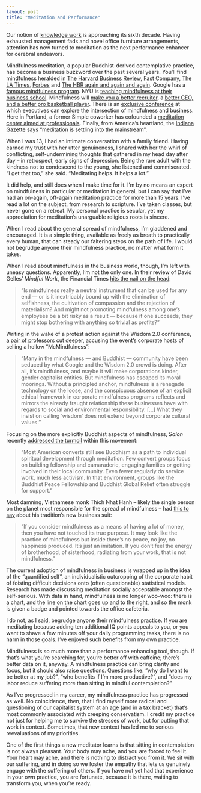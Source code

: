 ```yaml
---
layout: post
title: "Meditation and Performance"
---
```




Our notion of [knowledge work](https://en.wikipedia.org/wiki/Knowledge_worker) is approaching its sixth decade. Having exhausted management fads and novel office furniture arrangements, attention has now turned to meditation as the next performance enhancer for cerebral endeavors.

Mindfulness meditation, a popular Buddhist-derived contemplative practice, has become a business buzzword over the past several years. You’ll find mindfulness heralded in [The Harvard Business Review](https://hbr.org/2015/01/mindfulness-can-literally-change-your-brain), [Fast Company](http://www.fastcompany.com/3038639/5-ways-to-embrace-mindfulness-at-work), [The LA Times](http://articles.latimes.com/2013/feb/23/business/la-fi-meditation-management-20130224), [Forbes](http://www.forbes.com/sites/kathycaprino/2014/02/12/5-mindfulness-steps-that-guarantee-increased-success-and-vitality/) and [The HBR again and again and again](https://hbr.org/search?N=0+4294967064&Ntt=mindfulness). Google has a [famous mindfulness program](http://www.theguardian.com/sustainable-business/google-meditation-mindfulness-technology). NYU is [teaching mindfulness at their business school](http://www.huffingtonpost.com/caitlin-weaver-/nyus-new-mindfulness-in-business-initiative_b_5786958.html). Mindfulness will [make you a better recruiter](http://www.recruiter.co.uk/personal-dev/2015/02/three-tips-to-be-a-more-mindful-and-successful-recruiter/), a [better CEO, and a better pro basketball player](http://abcnews.go.com/Health/secret-weapon-ceos-basketball-pros-zone/story?id=29051073). There is an [exclusive conference](http://www.huffingtonpost.com/soren-gordhamer/welcome-to-wisdom-20_b_4789960.html) at which executives can explore the intersection of mindfulness and business. Here in Portland, a former Simple coworker has cofounded a [meditation center aimed at professionals](http://www.portlandmonthlymag.com/news-and-profiles/culture/articles/mindfulness-hush-meditation-february-2015). Finally, from America’s heartland, the [Indiana Gazette](https://www.indianagazette.com/news/home-lifestyle/meditation-is-settling-into-the-mainstream,21543928/) says “meditation is settling into the mainstream”.

When I was 13, I had an intimate conversation with a family friend. Having earned my trust with her utter genuineness, I shared with her the whirl of conflicting, self-undermining thoughts that gathered in my head day after day – in retrospect, early signs of depression. Being the rare adult with the kindness not to condescend to the young, she listened and commiserated. “I get that too,” she said. “Meditating helps. It helps a lot.”

It did help, and still does when I make time for it. I’m by no means an expert on mindfulness in particular or meditation in general, but I can say that I’ve had an on-again, off-again meditation practice for more than 15 years. I’ve read a lot on the subject, from research to scripture. I’ve taken classes, but never gone on a retreat. My personal practice is secular, yet my appreciation for meditation’s unarguable religious roots is sincere.

When I read about the general spread of mindfulness, I’m gladdened and encouraged. It is a simple thing, available as freely as breath to practically every human, that can steady our faltering steps on the path of life. I would not begrudge anyone their mindfulness practice, no matter what form it takes.

When I read about mindfulness in the business world, though, I’m left with uneasy questions. Apparently, I’m not the only one. In their review of David Gelles’ _Mindful Work_, the Financial Times [hits the nail on the head](http://www.ft.com/cms/s/0/54dc5d8c-a09a-11e4-8ad8-00144feab7de.html):

> “Is mindfulness really a neutral instrument that can be used for any end — or is it inextricably bound up with the elimination of selfishness, the cultivation of compassion and the rejection of materialism? And might not promoting mindfulness among one’s employees be a bit risky as a result — because if one succeeds, they might stop bothering with anything so trivial as profits?”

Writing in the wake of a protest action against the Wisdom 2.0 conference, [a pair of professors cut deeper](http://www.huffingtonpost.com/ron-purser/google-misses-a-lesson_b_4900285.html), accusing the event’s corporate hosts of selling a hollow “McMindfulness”:

> “Many in the mindfulness — and Buddhist — community have been seduced by what Google and the Wisdom 2.0 crowd is doing. After all, it’s mindfulness, and maybe it will make corporations kinder, gentler capitalist entities. But mindfulness has escaped its moral moorings. Without a principled anchor, mindfulness is a renegade technology on the loose, and the conspicuous absence of an explicit ethical framework in corporate mindfulness programs reflects and mirrors the already fraught relationship these businesses have with regards to social and environmental responsibility. […] What they insist on calling ‘wisdom’ does not extend beyond corporate cultural values.”

Focusing on the more explicitly Buddhist aspects of mindfulness, _Salon_ recently [addressed the turmoil](http://www.salon.com/2014/03/05/gentrifying_the_dharma_how_the_1_is_hijacking_mindfulness/) within this movement:

> “Most American converts still see Buddhism as a path to individual spiritual development through meditation. Few convert groups focus on building fellowship and camaraderie, engaging families or getting involved in their local community. Even fewer regularly do service work, much less activism. In that environment, groups like the Buddhist Peace Fellowship and Buddhist Global Relief often struggle for support.”

Most damning, Vietnamese monk Thich Nhat Hanh – likely the single person on the planet most responsible for the spread of mindfulness – had [this to say](http://www.theguardian.com/sustainable-business/thich-nhat-hanh-mindfulness-google-tech) about his tradition’s new business suit:

> “If you consider mindfulness as a means of having a lot of money, then you have not touched its true purpose. It may look like the practice of mindfulness but inside there’s no peace, no joy, no happiness produced. It’s just an imitation. If you don’t feel the energy of brotherhood, of sisterhood, radiating from your work, that is not mindfulness.”

The current adoption of mindfulness in business is wrapped up in the idea of the “quantified self”, an individualistic outcropping of the corporate habit of foisting difficult decisions onto (often questionable) statistical models. Research has made discussing meditation socially acceptable amongst the self-serious. With data in hand, mindfulness is no longer woo-woo: there is a chart, and the line on the chart goes up and to the right, and so the monk is given a badge and pointed towards the office cafeteria.

I do not, as I said, begrudge anyone their mindfulness practice. If you are meditating because adding ten additional IQ points appeals to you, or you want to shave a few minutes off your daily programming tasks, there is no harm in those goals. I’ve enjoyed such benefits from my own practice.

Mindfulness is so much more than a performance enhancing tool, though. If that’s what you’re searching for, you’re better off with caffeine; there’s better data on it, anyway. A mindfulness practice can bring clarity and focus, but it should also raise questions. Questions like: “why do I want to be better at my job?”, “who benefits if I’m more productive?”, and “does my labor reduce suffering more than sitting in mindful contemplation?”

As I’ve progressed in my career, my mindfulness practice has progressed as well. No coincidence, then, that I find myself more radical and questioning of our capitalist system at an age (and in a tax bracket) that’s most commonly associated with creeping conservatism. I credit my practice not just for helping me to survive the stresses of work, but for putting that work in context. Sometimes, that new context has led me to serious reevaluations of my priorities.

One of the first things a new meditator learns is that sitting in contemplation is not always pleasant. Your body may ache, and you are forced to feel it. Your heart may ache, and there is nothing to distract you from it. We sit with our suffering, and in doing so we foster the empathy that lets us genuinely engage with the suffering of others. If you have not yet had that experience in your own practice, you are fortunate, because it is there, waiting to transform you, when you’re ready.

